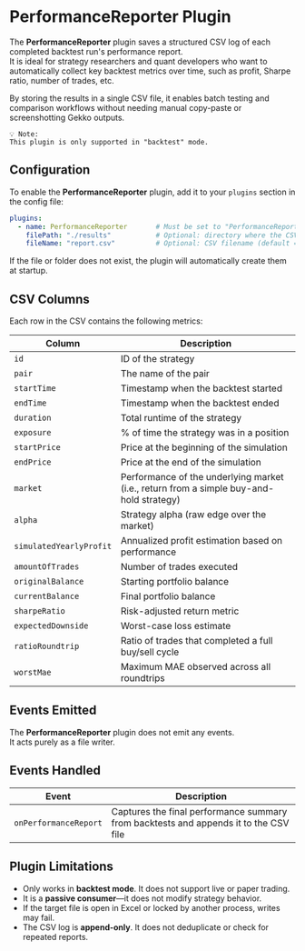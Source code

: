 # PerformanceReporter Plugin

The **PerformanceReporter** plugin saves a structured CSV log of each completed backtest run's performance report.  
It is ideal for strategy researchers and quant developers who want to automatically collect key backtest metrics over time, such as profit, Sharpe ratio, number of trades, etc.

By storing the results in a single CSV file, it enables batch testing and comparison workflows without needing manual copy-paste or screenshotting Gekko outputs.

```
💡 Note:
This plugin is only supported in "backtest" mode.
```

## Configuration

To enable the **PerformanceReporter** plugin, add it to your `plugins` section in the config file:

```yaml
plugins:
  - name: PerformanceReporter       # Must be set to "PerformanceReporter"
    filePath: "./results"           # Optional: directory where the CSV will be saved (default = current folder)
    fileName: "report.csv"          # Optional: CSV filename (default = "performance_reports.csv")
```

If the file or folder does not exist, the plugin will automatically create them at startup.

## CSV Columns

Each row in the CSV contains the following metrics:

| Column                  | Description                                                                                     |
|-------------------------|-------------------------------------------------------------------------------------------------|
| `id`                    | ID of the strategy                                                                              |
| `pair`                  | The name of the pair                                                                            |
| `startTime`             | Timestamp when the backtest started                                                             |
| `endTime`               | Timestamp when the backtest ended                                                               |
| `duration`              | Total runtime of the strategy                                                                   |
| `exposure`              | % of time the strategy was in a position                                                        |
| `startPrice`            | Price at the beginning of the simulation                                                        |
| `endPrice`              | Price at the end of the simulation                                                              |
| `market`                | Performance of the underlying market (i.e., return from a simple buy-and-hold strategy)         |
| `alpha`                 | Strategy alpha (raw edge over the market)                                                       |
| `simulatedYearlyProfit` | Annualized profit estimation based on performance                                               |
| `amountOfTrades`        | Number of trades executed                                                                       |
| `originalBalance`       | Starting portfolio balance                                                                      |
| `currentBalance`        | Final portfolio balance                                                                         |
| `sharpeRatio`           | Risk-adjusted return metric                                                                     |
| `expectedDownside`      | Worst-case loss estimate                                                                        |
| `ratioRoundtrip`        | Ratio of trades that completed a full buy/sell cycle                                            |
| `worstMae`              | Maximum MAE observed across all roundtrips                                            |

## Events Emitted

The **PerformanceReporter** plugin does not emit any events.  
It acts purely as a file writer.

## Events Handled

| Event                 | Description                                                                          |
|-----------------------|--------------------------------------------------------------------------------------|
| `onPerformanceReport` | Captures the final performance summary from backtests and appends it to the CSV file |

## Plugin Limitations

- Only works in **backtest mode**. It does not support live or paper trading.
- It is a **passive consumer**—it does not modify strategy behavior.
- If the target file is open in Excel or locked by another process, writes may fail.
- The CSV log is **append-only**. It does not deduplicate or check for repeated reports.